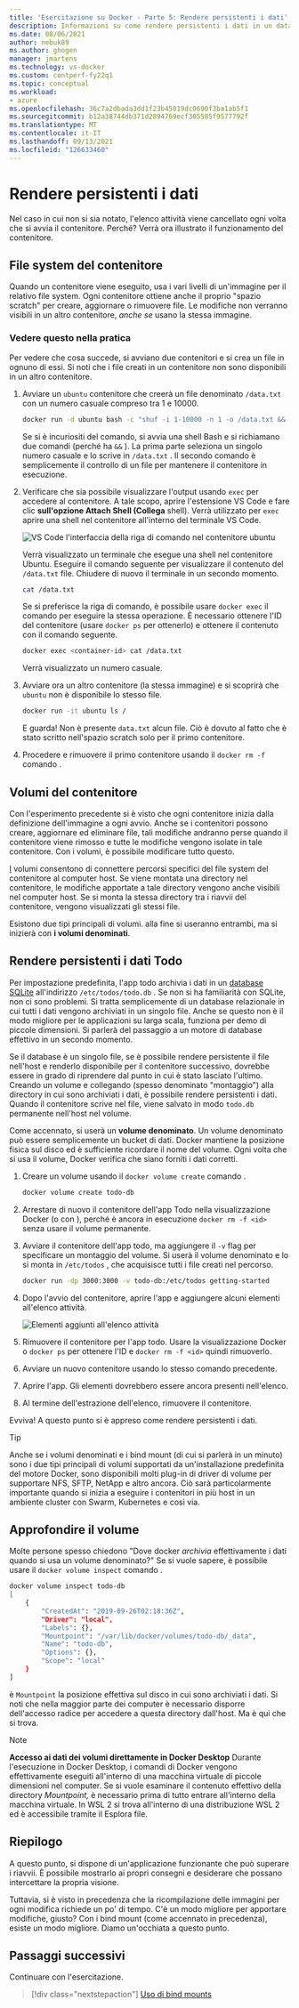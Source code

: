 ```yaml
---
title: 'Esercitazione su Docker - Parte 5: Rendere persistenti i dati'
description: Informazioni su come rendere persistenti i dati in un database e condividere le directory in un contenitore montando un volume.
ms.date: 08/06/2021
author: nebuk89
ms.author: ghogen
manager: jmartens
ms.technology: vs-docker
ms.custom: contperf-fy22q1
ms.topic: conceptual
ms.workload:
- azure
ms.openlocfilehash: 36c7a2dbada3dd1f23b45019dc0690f3ba1ab5f1
ms.sourcegitcommit: b12a38744db371d2894769ecf305585f9577792f
ms.translationtype: MT
ms.contentlocale: it-IT
ms.lasthandoff: 09/13/2021
ms.locfileid: "126633460"
---
```

# <a name="persist-your-data"></a> Rendere persistenti i dati

Nel caso in cui non si sia notato, l'elenco attività viene cancellato ogni volta che si avvia il contenitore. Perché? Verrà ora illustrato il funzionamento del contenitore.

## <a name="the-containers-filesystem"></a>File system del contenitore

Quando un contenitore viene eseguito, usa i vari livelli di un'immagine per il relativo file system. Ogni contenitore ottiene anche il proprio "spazio scratch" per creare, aggiornare o rimuovere file. Le modifiche non verranno visibili in un altro contenitore, *anche se* usano la stessa immagine.

### <a name="see-this-in-practice"></a>Vedere questo nella pratica

Per vedere che cosa succede, si avviano due contenitori e si crea un file in ognuno di essi. Si noti che i file creati in un contenitore non sono disponibili in un altro contenitore.

1. Avviare un `ubuntu` contenitore che creerà un file denominato `/data.txt` con un numero casuale compreso tra 1 e 10000.

    ```bash
    docker run -d ubuntu bash -c "shuf -i 1-10000 -n 1 -o /data.txt && tail -f /dev/null"
    ```

    Se si è incuriositi del comando, si avvia una shell Bash e si richiamano due comandi (perché ha `&&` ). La prima parte seleziona un singolo numero casuale e lo scrive in `/data.txt` . Il secondo comando è semplicemente il controllo di un file per mantenere il contenitore in esecuzione.

1. Verificare che sia possibile visualizzare l'output usando `exec` per accedere al contenitore. A tale scopo, aprire l'estensione VS Code e fare clic **sull'opzione Attach Shell (Collega** shell). Verrà utilizzato per `exec` aprire una shell nel contenitore all'interno del terminale VS Code.

    ![VS Code l'interfaccia della riga di comando nel contenitore ubuntu](media/attach_shell.png)

    Verrà visualizzato un terminale che esegue una shell nel contenitore Ubuntu. Eseguire il comando seguente per visualizzare il contenuto del `/data.txt` file. Chiudere di nuovo il terminale in un secondo momento.

    ```bash
    cat /data.txt
    ```

    Se si preferisce la riga di comando, è possibile usare `docker exec` il comando per eseguire la stessa operazione. È necessario ottenere l'ID del contenitore (usare `docker ps` per ottenerlo) e ottenere il contenuto con il comando seguente.

    ```bash
    docker exec <container-id> cat /data.txt
    ```

    Verrà visualizzato un numero casuale.

1. Avviare ora un altro contenitore (la stessa immagine) e si scoprirà che `ubuntu` non è disponibile lo stesso file.

    ```bash
    docker run -it ubuntu ls /
    ```

    E guarda! Non è presente `data.txt` alcun file. Ciò è dovuto al fatto che è stato scritto nell'spazio scratch solo per il primo contenitore.

1. Procedere e rimuovere il primo contenitore usando il `docker rm -f` comando .

## <a name="container-volumes"></a>Volumi del contenitore

Con l'esperimento precedente si è visto che ogni contenitore inizia dalla definizione dell'immagine a ogni avvio. Anche se i contenitori possono creare, aggiornare ed eliminare file, tali modifiche andranno perse quando il contenitore viene rimosso e tutte le modifiche vengono isolate in tale contenitore. Con i volumi, è possibile modificare tutto questo.

[I](https://docs.docker.com/storage/volumes/) volumi consentono di connettere percorsi specifici del file system del contenitore al computer host. Se viene montata una directory nel contenitore, le modifiche apportate a tale directory vengono anche visibili nel computer host. Se si monta la stessa directory tra i riavvii del contenitore, vengono visualizzati gli stessi file.

Esistono due tipi principali di volumi. alla fine si useranno entrambi, ma si inizierà con **i volumi denominati**.

## <a name="persist-your-todo-data"></a>Rendere persistenti i dati Todo

Per impostazione predefinita, l'app todo archivia i dati in un [database SQLite](https://www.sqlite.org/index.html) all'indirizzo `/etc/todos/todo.db` . Se non si ha familiarità con SQLite, non ci sono problemi. Si tratta semplicemente di un database relazionale in cui tutti i dati vengono archiviati in un singolo file. Anche se questo non è il modo migliore per le applicazioni su larga scala, funziona per demo di piccole dimensioni. Si parlerà del passaggio a un motore di database effettivo in un secondo momento.

Se il database è un singolo file, se è possibile rendere persistente il file nell'host e renderlo disponibile per il contenitore successivo, dovrebbe essere in grado di riprendere dal punto in cui è stato lasciato l'ultimo. Creando un volume e collegando (spesso denominato "montaggio") alla directory in cui sono archiviati i dati, è possibile rendere persistenti i dati. Quando il contenitore scrive nel file, viene salvato in modo `todo.db` permanente nell'host nel volume.

Come accennato, si userà un **volume denominato**. Un volume denominato può essere semplicemente un bucket di dati. Docker mantiene la posizione fisica sul disco ed è sufficiente ricordare il nome del volume. Ogni volta che si usa il volume, Docker verifica che siano forniti i dati corretti.

1. Creare un volume usando il `docker volume create` comando .

    ```bash
    docker volume create todo-db
    ```

1. Arrestare di nuovo il contenitore dell'app Todo nella visualizzazione Docker (o con ), perché è ancora in esecuzione `docker rm -f <id>` senza usare il volume permanente.

1. Avviare il contenitore dell'app todo, ma aggiungere il `-v` flag per specificare un montaggio del volume. Si userà il volume denominato e lo si monta in `/etc/todos` , che acquisisce tutti i file creati nel percorso.

    ```bash
    docker run -dp 3000:3000 -v todo-db:/etc/todos getting-started
    ```

1. Dopo l'avvio del contenitore, aprire l'app e aggiungere alcuni elementi all'elenco attività.

    ![Elementi aggiunti all'elenco attività](media/items-added.png)

1. Rimuovere il contenitore per l'app todo. Usare la visualizzazione Docker o `docker ps` per ottenere l'ID e `docker rm -f <id>` quindi rimuoverlo.

1. Avviare un nuovo contenitore usando lo stesso comando precedente.

1. Aprire l'app. Gli elementi dovrebbero essere ancora presenti nell'elenco.

1. Al termine dell'estrazione dell'elenco, rimuovere il contenitore.

Evviva! A questo punto si è appreso come rendere persistenti i dati.

> [!TIP]
> Anche se i volumi denominati e i bind mount (di cui si parlerà in un minuto) sono i due tipi principali di volumi supportati da un'installazione predefinita del motore Docker, sono disponibili molti plug-in di driver di volume per supportare NFS, SFTP, NetApp e altro ancora. Ciò sarà particolarmente importante quando si inizia a eseguire i contenitori in più host in un ambiente cluster con Swarm, Kubernetes e così via.

## <a name="dive-into-your-volume"></a>Approfondire il volume

Molte persone spesso chiedono "Dove docker *archivia* effettivamente i dati quando si usa un volume denominato?" Se si vuole sapere, è possibile usare il `docker volume inspect` comando .

```bash
docker volume inspect todo-db
[
    {
        "CreatedAt": "2019-09-26T02:18:36Z",
        "Driver": "local",
        "Labels": {},
        "Mountpoint": "/var/lib/docker/volumes/todo-db/_data",
        "Name": "todo-db",
        "Options": {},
        "Scope": "local"
    }
]
```

è `Mountpoint` la posizione effettiva sul disco in cui sono archiviati i dati. Si noti che nella maggior parte dei computer è necessario disporre dell'accesso radice per accedere a questa directory dall'host. Ma è qui che si trova.

> [!NOTE]
> **Accesso ai dati dei volumi direttamente in Docker Desktop** Durante l'esecuzione in Docker Desktop, i comandi di Docker vengono effettivamente eseguiti all'interno di una macchina virtuale di piccole dimensioni nel computer. Se si vuole esaminare il contenuto effettivo della directory *Mountpoint,* è necessario prima di tutto entrare all'interno della macchina virtuale. In WSL 2 si trova all'interno di una distribuzione WSL 2 ed è accessibile tramite il Esplora file.

## <a name="recap"></a>Riepilogo

A questo punto, si dispone di un'applicazione funzionante che può superare i riavvii. È possibile mostrarlo ai propri consegni e desiderare che possano intercettare la propria visione.

Tuttavia, si è visto in precedenza che la ricompilazione delle immagini per ogni modifica richiede un po' di tempo. C'è un modo migliore per apportare modifiche, giusto? Con i bind mount (come accennato in precedenza), esiste un modo migliore. Diamo un'occhiata a questo punto.

## <a name="next-steps"></a>Passaggi successivi

Continuare con l'esercitazione.

> [!div class="nextstepaction"]
> [Uso di bind mounts](use-bind-mounts.md)
